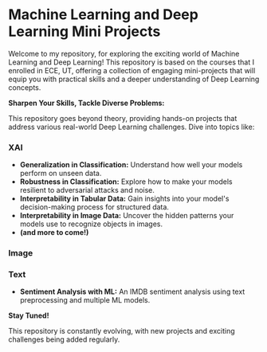# Machine Learning and Deep Learning Mini Projects
Welcome to my repository, for exploring the exciting world of Machine Learning and Deep Learning! This repository is based on the courses that I enrolled in ECE, UT, offering a collection of engaging mini-projects that will equip you with practical skills and a deeper understanding of Deep Learning concepts.

**Sharpen Your Skills, Tackle Diverse Problems:**

This repository goes beyond theory, providing hands-on projects that address various real-world Deep Learning challenges. Dive into topics like:

### XAI
* **Generalization in Classification:** Understand how well your models perform on unseen data.
* **Robustness in Classification:** Explore how to make your models resilient to adversarial attacks and noise.
* **Interpretability in Tabular Data:** Gain insights into your model's decision-making process for structured data.
* **Interpretability in Image Data:** Uncover the hidden patterns your models use to recognize objects in images.
* **(and more to come!)**

### Image

### Text
* **Sentiment Analysis with ML:** An IMDB sentiment analysis using text preprocessing and multiple ML models.

**Stay Tuned!** 

This repository is constantly evolving, with new projects and exciting challenges being added regularly.

